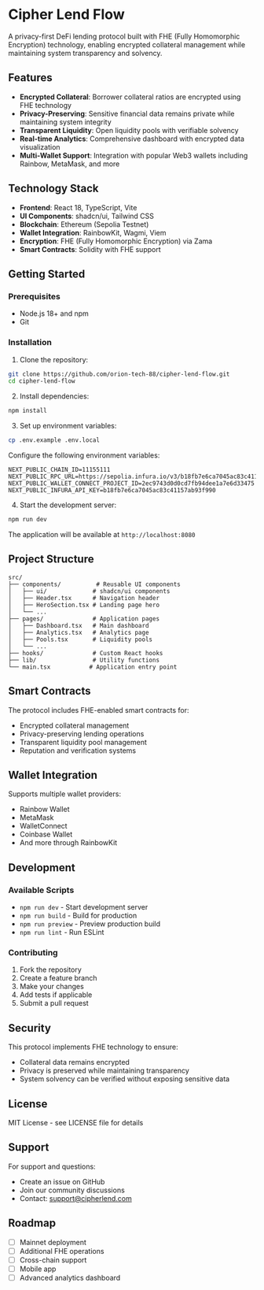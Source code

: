 # Cipher Lend Flow

A privacy-first DeFi lending protocol built with FHE (Fully Homomorphic Encryption) technology, enabling encrypted collateral management while maintaining system transparency and solvency.

## Features

- **Encrypted Collateral**: Borrower collateral ratios are encrypted using FHE technology
- **Privacy-Preserving**: Sensitive financial data remains private while maintaining system integrity
- **Transparent Liquidity**: Open liquidity pools with verifiable solvency
- **Real-time Analytics**: Comprehensive dashboard with encrypted data visualization
- **Multi-Wallet Support**: Integration with popular Web3 wallets including Rainbow, MetaMask, and more

## Technology Stack

- **Frontend**: React 18, TypeScript, Vite
- **UI Components**: shadcn/ui, Tailwind CSS
- **Blockchain**: Ethereum (Sepolia Testnet)
- **Wallet Integration**: RainbowKit, Wagmi, Viem
- **Encryption**: FHE (Fully Homomorphic Encryption) via Zama
- **Smart Contracts**: Solidity with FHE support

## Getting Started

### Prerequisites

- Node.js 18+ and npm
- Git

### Installation

1. Clone the repository:
```bash
git clone https://github.com/orion-tech-88/cipher-lend-flow.git
cd cipher-lend-flow
```

2. Install dependencies:
```bash
npm install
```

3. Set up environment variables:
```bash
cp .env.example .env.local
```

Configure the following environment variables:
```env
NEXT_PUBLIC_CHAIN_ID=11155111
NEXT_PUBLIC_RPC_URL=https://sepolia.infura.io/v3/b18fb7e6ca7045ac83c41157ab93f990
NEXT_PUBLIC_WALLET_CONNECT_PROJECT_ID=2ec9743d0d0cd7fb94dee1a7e6d33475
NEXT_PUBLIC_INFURA_API_KEY=b18fb7e6ca7045ac83c41157ab93f990
```

4. Start the development server:
```bash
npm run dev
```

The application will be available at `http://localhost:8080`

## Project Structure

```
src/
├── components/          # Reusable UI components
│   ├── ui/             # shadcn/ui components
│   ├── Header.tsx      # Navigation header
│   ├── HeroSection.tsx # Landing page hero
│   └── ...
├── pages/              # Application pages
│   ├── Dashboard.tsx   # Main dashboard
│   ├── Analytics.tsx   # Analytics page
│   ├── Pools.tsx       # Liquidity pools
│   └── ...
├── hooks/              # Custom React hooks
├── lib/                # Utility functions
└── main.tsx           # Application entry point
```

## Smart Contracts

The protocol includes FHE-enabled smart contracts for:
- Encrypted collateral management
- Privacy-preserving lending operations
- Transparent liquidity pool management
- Reputation and verification systems

## Wallet Integration

Supports multiple wallet providers:
- Rainbow Wallet
- MetaMask
- WalletConnect
- Coinbase Wallet
- And more through RainbowKit

## Development

### Available Scripts

- `npm run dev` - Start development server
- `npm run build` - Build for production
- `npm run preview` - Preview production build
- `npm run lint` - Run ESLint

### Contributing

1. Fork the repository
2. Create a feature branch
3. Make your changes
4. Add tests if applicable
5. Submit a pull request

## Security

This protocol implements FHE technology to ensure:
- Collateral data remains encrypted
- Privacy is preserved while maintaining transparency
- System solvency can be verified without exposing sensitive data

## License

MIT License - see LICENSE file for details

## Support

For support and questions:
- Create an issue on GitHub
- Join our community discussions
- Contact: support@cipherlend.com

## Roadmap

- [ ] Mainnet deployment
- [ ] Additional FHE operations
- [ ] Cross-chain support
- [ ] Mobile app
- [ ] Advanced analytics dashboard